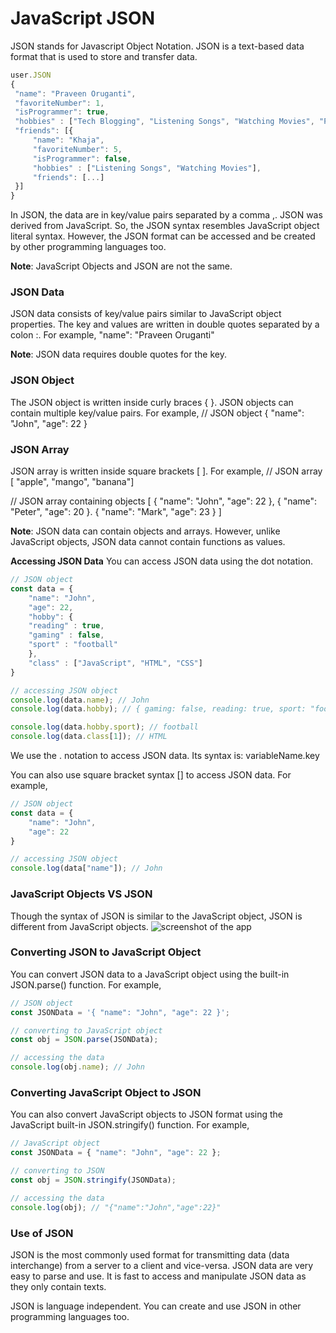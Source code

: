 # JavaScript JSON

JSON stands for Javascript Object Notation. JSON is a text-based data format that is used to store and transfer data.

```javascript
user.JSON
{
 "name": "Praveen Oruganti",
 "favoriteNumber": 1,
 "isProgrammer": true,
 "hobbies" : ["Tech Blogging", "Listening Songs", "Watching Movies", "Playing Cricket/Tennis"],
 "friends": [{
     "name": "Khaja",
     "favoriteNumber": 5,
     "isProgrammer": false,
     "hobbies" : ["Listening Songs", "Watching Movies"],
     "friends": [...]
 }]
}
```
In JSON, the data are in key/value pairs separated by a comma ,.
JSON was derived from JavaScript. So, the JSON syntax resembles JavaScript object literal syntax. However, the JSON format can be accessed and be created by other programming languages too.

**Note**: JavaScript Objects and JSON are not the same.

### JSON Data
JSON data consists of key/value pairs similar to JavaScript object properties. The key and values are written in double quotes separated by a colon :. For example, "name": "Praveen Oruganti"

**Note**: JSON data requires double quotes for the key.

### JSON Object
The JSON object is written inside curly braces { }. JSON objects can contain multiple key/value pairs. For example,
// JSON object
{ "name": "John", "age": 22 }

### JSON Array
JSON array is written inside square brackets [ ]. For example,
// JSON array
[ "apple", "mango", "banana"]

// JSON array containing objects
[
    { "name": "John", "age": 22 },
    { "name": "Peter", "age": 20 }.
    { "name": "Mark", "age": 23 }
]

**Note**: JSON data can contain objects and arrays. However, unlike JavaScript objects, JSON data cannot contain functions as values.

**Accessing JSON Data**
You can access JSON data using the dot notation.
```javascript
// JSON object
const data = {
    "name": "John",
    "age": 22,
    "hobby": {
	"reading" : true,
	"gaming" : false,
	"sport" : "football"
    },
    "class" : ["JavaScript", "HTML", "CSS"]
}

// accessing JSON object
console.log(data.name); // John
console.log(data.hobby); // { gaming: false, reading: true, sport: "football"}

console.log(data.hobby.sport); // football
console.log(data.class[1]); // HTML
```
We use the . notation to access JSON data. Its syntax is: variableName.key

You can also use square bracket syntax [] to access JSON data. For example,

```javascript
// JSON object
const data = {
    "name": "John",
    "age": 22
}

// accessing JSON object
console.log(data["name"]); // John
```

### JavaScript Objects VS JSON
Though the syntax of JSON is similar to the JavaScript object, JSON is different from JavaScript objects.
![screenshot of the app](https://raw.githubusercontent.com/praveenoruganti/praveenoruganti-javascript/master/images/JSON%20Vs%20Object.PNG)

### Converting JSON to JavaScript Object
You can convert JSON data to a JavaScript object using the built-in JSON.parse() function. For example,
```javascript
// JSON object
const JSONData = '{ "name": "John", "age": 22 }';

// converting to JavaScript object
const obj = JSON.parse(JSONData);

// accessing the data
console.log(obj.name); // John
```
### Converting JavaScript Object to JSON
You can also convert JavaScript objects to JSON format using the JavaScript built-in JSON.stringify() function. For example,
```javascript
// JavaScript object
const JSONData = { "name": "John", "age": 22 };

// converting to JSON
const obj = JSON.stringify(JSONData);

// accessing the data
console.log(obj); // "{"name":"John","age":22}"
```
### Use of JSON
JSON is the most commonly used format for transmitting data (data interchange) from a server to a client and vice-versa. JSON data are very easy to parse and use. It is fast to access and manipulate JSON data as they only contain texts.

JSON is language independent. You can create and use JSON in other programming languages too.




